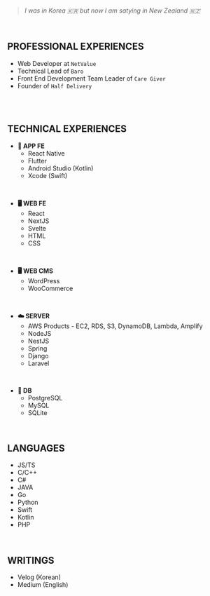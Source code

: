 <br/>

>_I was in Korea 🇰🇷 but now I am satying in New Zealand 🇳🇿_

<br/>

PROFESSIONAL EXPERIENCES
--
- Web Developer at `NetValue`
- Technical Lead of `Baro`
- Front End Development Team Leader of `Care Giver`
- Founder of `Half Delivery`


<br/>
<br/>


TECHNICAL EXPERIENCES
--
- **📱 APP FE**
  - React Native
  - Flutter
  - Android Studio (Kotlin)
  - Xcode (Swift)
<br/>

- **🖥 WEB FE**
  - React 
  - NextJS
  - Svelte
  - HTML
  - CSS
<br/>

- **🖥 WEB CMS**
  - WordPress 
  - WooCommerce
<br/>

- **☁️ SERVER**
  - AWS Products - EC2, RDS, S3, DynamoDB, Lambda, Amplify
  - NodeJS
  - NestJS
  - Spring
  - Django
  - Laravel
<br/>

- **💾 DB**
  - PostgreSQL
  - MySQL
  - SQLite
<br/>

LANGUAGES
--
- JS/TS
- C/C++
- C#
- JAVA
- Go
- Python
- Swift
- Kotlin
- PHP

<br/>

WRITINGS
--
- Velog (Korean)
- Medium (English)


